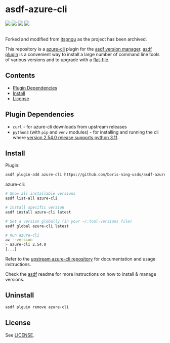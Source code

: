 # asdf-azure-cli

<div align="left">
  <a href="https://asdf-vm.com/" style="text-decoration:none">
    <img src="https://img.shields.io/badge/doc-asdf-blue"/>
  </a>
  <img src="https://github.com/boris-ning-usds/asdf-azure-cli/workflows/CI/badge.svg" />
  <img src="https://github.com/boris-ning-usds/asdf-azure-cli/workflows/Lint/badge.svg" />
  <a href="https://choosealicense.com/licenses/0bsd/">
    <img src="https://img.shields.io/badge/License-BSD_0--Clause-orange.svg"/>
  </a>
</div>
<br/>

Forked and modified from [itspngu](https://github.com/itspngu/asdf-azure-cli) as the project has been archived.

This repository is a [azure-cli](https://github.com/Azure/azure-cli) plugin for the [asdf version manager](https://asdf-vm.com). [asdf plugin](https://github.com/asdf-vm/asdf-plugins) is a convenient way to install a large number of command line tools of various versions and to upgrade with a [flat-file](https://asdf-vm.com/manage/configuration.html#tool-versions).

## Contents

- [Plugin Dependencies](#plugin-dependencies)
- [Install](#install)
- [License](#license)

## Plugin Dependencies

- `curl` - for azure-cli downloads from upstream releases
- `python3` (with `pip` and `venv` modules) - for installing and running the cli where [version 2.54.0 release supports python 3.11](https://github.com/MicrosoftDocs/azure-docs-cli/blob/main/docs-ref-conceptual/release-notes-azure-cli.md#packaging).

## Install

Plugin:

```bash
asdf plugin-add azure-cli https://github.com/boris-ning-usds/asdf-azure-cli
```

azure-cli:

```bash
# Show all installable versions
asdf list-all azure-cli

# Install specific version
asdf install azure-cli latest

# Set a version globally (in your ~/.tool-versions file)
asdf global azure-cli latest

# Run azure-cli
az --version
> azure-cli 2.54.0
[...]
```

Refer to the [upstream azure-cli repository](https://github.com/Azure/azure-cli) for documentation and usage instructions.

Check the [asdf](https://github.com/asdf-vm/asdf) readme for more instructions on how to install & manage versions.

## Uninstall

```bash
asdf plguin remove azure-cli
```

## License

See [LICENSE](LICENSE).
